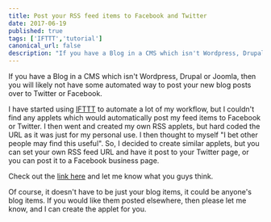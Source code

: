 ```yaml
---
title: Post your RSS feed items to Facebook and Twitter
date: 2017-06-19
published: true
tags: ['IFTTT','tutorial']
canonical_url: false
description: "If you have a Blog in a CMS which isn't Wordpress, Drupal or Joomla, then you will likely not have some automated way to post your new blog posts over to Twitter or Facebook."
---
```


If you have a Blog in a CMS which isn't Wordpress, Drupal or Joomla, then you will likely not have some automated way to post your new blog posts over to Twitter or Facebook.

I have started using [IFTTT](https://ifttt.com) to automate a lot of my workflow, but I couldn't find any applets which would automatically post my feed items to Facebook or Twitter. I then went and created my own RSS applets, but hard coded the URL as it was just for my personal use. I then thought to myself "I bet other people may find this useful". So, I decided to create similar applets, but you can set your own RSS feed URL and have it post to your Twitter page, or you can post it to a Facebook business page.

Check out the [link here](https://ifttt.com/p/MichaelDBrooks) and let me know what you guys think.

Of course, it doesn't have to be just your blog items, it could be anyone's blog items. If you would like them posted elsewhere, then please let me know, and I can create the applet for you.
